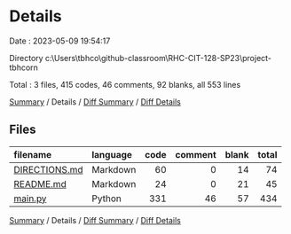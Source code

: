 # Details

Date : 2023-05-09 19:54:17

Directory c:\\Users\\tbhco\\github-classroom\\RHC-CIT-128-SP23\\project-tbhcorn

Total : 3 files,  415 codes, 46 comments, 92 blanks, all 553 lines

[Summary](results.md) / Details / [Diff Summary](diff.md) / [Diff Details](diff-details.md)

## Files
| filename | language | code | comment | blank | total |
| :--- | :--- | ---: | ---: | ---: | ---: |
| [DIRECTIONS.md](/DIRECTIONS.md) | Markdown | 60 | 0 | 14 | 74 |
| [README.md](/README.md) | Markdown | 24 | 0 | 21 | 45 |
| [main.py](/main.py) | Python | 331 | 46 | 57 | 434 |

[Summary](results.md) / Details / [Diff Summary](diff.md) / [Diff Details](diff-details.md)